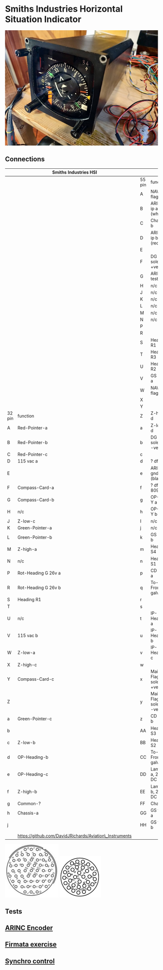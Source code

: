 # Smiths Industries Horizontal Situation Indicator

![HSI Overview](./images/HSI_overview.jpg)

## Connections

|        | Smiths Industries HSI                                   |  |        |                        |
| ------ | ------------------------------------------------------- |-| ------ | ---------------------- |
|        |                                                         |  | 55 pin | function               |
|        |                                                         |  | A      | NAV flag a             |
|        |                                                         |  | B      | ARINC ip a (white)     |
|        |                                                         |  | C      | Chassis b              |
|        |                                                         |  | D      | ARINC ip b (red)       |
|        |                                                         |  | E      |                        |
|        |                                                         |  | F      | DG solenoid +ve        |
|        |                                                         |  | G      | ARINC test ip          |
|        |                                                         |  | H      | n/c                    |
|        |                                                         |  | J      | n/c                    |
|        |                                                         |  | K      | n/c                    |
|        |                                                         |  | L      | n/c                    |
|        |                                                         |  | M      | n/c                    |
|        |                                                         |  | N      | n/c                    |
|        |                                                         |  | P      |                        |
|        |                                                         |  | R      |                        |
|        |                                                         |  | S      | Heading R1             |
|        |                                                         |  | T      | Heading R3             |
|        |                                                         |  | U      | Heading R2             |
|        |                                                         |  | V      | GS galv a              |
|        |                                                         |  | W      | NAV flag b             |
|        |                                                         |  | X      |                        |
|        |                                                         |  | Y      |                        |
| 32 pin | function                                                |  | Z      | Z-high-d               |
| A      | Red-Pointer-a                                           |  | a      | Z-low-d                |
| B      | Red-Pointer-b                                           |  | b      | DG solenoid -ve        |
| C      | Red-Pointer-c                                           |  | c      |                        |
| D      | 115 vac a                                               |  | d      | ? df 0R                |
| E      |                                                         |  | e      | ARINC gnd (black)      |
| F      | Compass-Card-a                                          |  | f      | ? df 809R              |
| G      | Compass-Card-b                                          |  | g      | OP-Bug Y a             |
| H      | n/c                                                     |  | h      | OP-Bug Y b             |
| J      | Z-low-c                                                 |  | I      | n/c                    |
| K      | Green-Pointer-a                                         |  | j      | n/c                    |
| L      | Green-Pointer-b                                         |  | k      | GS galv b              |
| M      | Z-high-a                                                |  | m      | Heading S4             |
| N      | n/c                                                     |  | n      | Heading S1             |
| P      | Rot-Heading G 26v a                                     |  | p      | CD galv a              |
| R      | Rot-Heading G 26v b                                     |  | q      | To-From galv a         |
| S      | Heading R1                                              |  | r      |                        |
| T      |                                                         |  | s      |                        |
| U      | n/c                                                     |  | t      | IP-Heading a           |
| V      | 115 vac b                                               |  | u      | IP-Heading b           |
| W      | Z-low-a                                                 |  | v      | IP-Heading c           |
| X      | Z-high-c                                                |  | w      |                        |
| Y      | Compass-Card-c                                          |  | x      | Main Flag solenoid +ve |
| Z      |                                                         |  | y      | Main Flag solenoid -ve |
| a      | Green-Pointer-c                                         |  | z      | CD galv b              |
| b      |                                                         |  | AA     | Heading S3             |
| c      | Z-low-b                                                 |  | BB     | Heading S2             |
| d      | OP-Heading-b                                            |  | CC     | To-From galv b         |
| e      | OP-Heading-c                                            |  | DD     | Lamps a, 26v DC        |
| f      | Z-high-b                                                |  | EE     | Lamps b, 26v DC        |
| g      | Common-?                                                |  | FF     | Chassis                |
| h      | Chassis-a                                               |  | GG     | GS flag a              |
| j      |                                                         |  | HH     | GS flag b              |
|        |                                                         |  |        |                        |
|        | https://github.com/DavidJRichards/Aviation\_Instruments |  |        |                        |


![55 way connector](./images/HSI-Connector-55-way.png) ![32 way connector](./images/HSI-Connector-32-way.png)

## Tests

## [ARINC Encoder](https://github.com/DavidJRichards/Aviation_ARINC_Encoder/blob/main/README.md)

## [Firmata exercise](./Firmata-exercise.md)

## [Synchro control](./Synchro-control.md)

